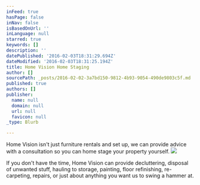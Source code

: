 ```yaml
---
inFeed: true
hasPage: false
inNav: false
isBasedOnUrl: ''
inLanguage: null
starred: true
keywords: []
description: ''
datePublished: '2016-02-03T18:31:29.694Z'
dateModified: '2016-02-03T18:31:25.194Z'
title: Home Vision Home Staging
author: []
sourcePath: _posts/2016-02-02-3a7bd150-9812-4b93-9054-490de9803c5f.md
published: true
authors: []
publisher:
  name: null
  domain: null
  url: null
  favicon: null
_type: Blurb

---
```

Home Vision isn't just furniture rentals and set up, we can provide advice with a consultation so you can home stage your property yourself.
![](https://s3-us-west-2.amazonaws.com/the-grid-img/p/0a170f2f21b123962ec88618598720dc20093a58.jpg)

If you don't have the time, Home Vision can provide decluttering, disposal of unwanted stuff, hauling to storage, painting, floor refinishing, re-carpeting, repairs, or just about anything you want us to swing a hammer at.